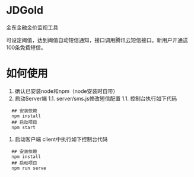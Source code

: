 # JDGold
金东金融金价监视工具

可设定阈值，达到阈值自动短信通知，接口调用腾讯云短信接口。新用户开通送100条免费短信。

# 如何使用
1. 确认已安装node和npm（node安装时自带）
2. 启动Server端
  1.1. server/sms.js修改短信配置
  1.1. 控制台执行如下代码
```
  ## 安装依赖
  npm install
  ## 启动项目
  npm start
```
1. 启动客户端
  client中执行如下控制台代码
```
  ## 安装依赖
  npm install
  ## 启动项目
  npm run serve
```

